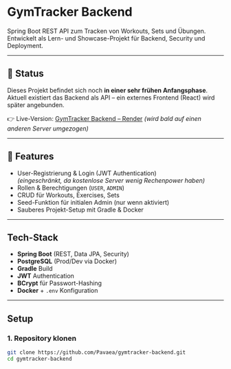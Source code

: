 #  GymTracker Backend

Spring Boot REST API zum Tracken von Workouts, Sets und Übungen.  
Entwickelt als Lern- und Showcase-Projekt für Backend, Security und Deployment.

---

## 🚧 Status
Dieses Projekt befindet sich noch **in einer sehr frühen Anfangsphase**.  
Aktuell existiert das Backend als API – ein externes Frontend (React) wird später angebunden.

👉 Live-Version: [GymTracker Backend – Render](https://gymtracker-backend-zurk.onrender.com) *(wird bald auf einen anderen Server umgezogen)*

---

## 🚀 Features
- User-Registrierung & Login (JWT Authentication)  
  *(eingeschränkt, da kostenlose Server wenig Rechenpower haben)*
- Rollen & Berechtigungen (`USER`, `ADMIN`)
- CRUD für Workouts, Exercises, Sets
- Seed-Funktion für initialen Admin (nur wenn aktiviert)
- Sauberes Projekt-Setup mit Gradle & Docker

---

##  Tech-Stack
- **Spring Boot** (REST, Data JPA, Security)
- **PostgreSQL** (Prod/Dev via Docker)
- **Gradle** Build
- **JWT** Authentication
- **BCrypt** für Passwort-Hashing
- **Docker** + `.env` Konfiguration

---

##  Setup

### 1. Repository klonen
```bash
git clone https://github.com/Pavaea/gymtracker-backend.git
cd gymtracker-backend
